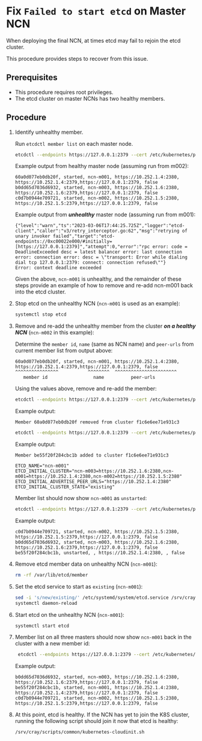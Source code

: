 # Fix `Failed to start etcd` on Master NCN

When deploying the final NCN, at times etcd may fail to rejoin the etcd cluster.

This procedure provides steps to recover from this issue.

## Prerequisites

- This procedure requires root privileges.
- The etcd cluster on master NCNs has two healthy members.

## Procedure

1. Identify unhealthy member.

    Run `etcdctl member list` on each master node.

    ```bash
    etcdctl --endpoints https://127.0.0.1:2379 --cert /etc/kubernetes/pki/etcd/peer.crt --key /etc/kubernetes/pki/etcd/peer.key --cacert /etc/kubernetes/pki/etcd/ca.crt member list
    ```

    Example output from healthy master node (assuming run from m002):

    ```text
    60a0d077eb0db20f, started, ncn-m001, https://10.252.1.4:2380, https://10.252.1.4:2379,https://127.0.0.1:2379, false
    b0dd65d7036d6932, started, ncn-m003, https://10.252.1.6:2380, https://10.252.1.6:2379,https://127.0.0.1:2379, false
    c0d7b0944e709721, started, ncn-m002, https://10.252.1.5:2380, https://10.252.1.5:2379,https://127.0.0.1:2379, false
    ```

    Example output from ***unhealthy*** master node (assuming run from m001):

    ```text
    {"level":"warn","ts":"2023-03-06T17:44:25.725Z","logger":"etcd-client","caller":"v3/retry_interceptor.go:62","msg":"retrying of unary invoker failed","target":"etcd-endpoints://0xc00022e000/#initially=[https://127.0.0.1:2379]","attempt":0,"error":"rpc error: code = DeadlineExceeded desc = latest balancer error: last connection error: connection error: desc = \"transport: Error while dialing dial tcp 127.0.0.1:2379: connect: connection refused\""}
    Error: context deadline exceeded
    ```

    Given the above, `ncn-m001` is unhealthy, and the remainder of these steps provide an example of how to remove and re-add ncn-m001 back into the etcd cluster.

1. Stop etcd on the unhealthy NCN (`ncn-m001` is used as an example):

    ```bash
    systemctl stop etcd
    ```

1. Remove and re-add the unhealthy member from the cluster ***on a healthy NCN*** (`ncn-m002` in this example):

   Determine the `member id`, `name` (same as NCN name) and `peer-urls` from current member list from output above:

    ```text
    60a0d077eb0db20f, started, ncn-m001, https://10.252.1.4:2380, https://10.252.1.4:2379,https://127.0.0.1:2379, false
    ^^^^^^^^^^^^^^^^           ^^^^^^^^  ^^^^^^^^^^^^^^^^^^^^^^^
       member id                 name          peer-urls
    ```

    Using the values above, remove and re-add the member:

    ```bash
    etcdctl --endpoints https://127.0.0.1:2379 --cert /etc/kubernetes/pki/etcd/peer.crt --key /etc/kubernetes/pki/etcd/peer.key --cacert /etc/kubernetes/pki/etcd/ca.crt member remove 60a0d077eb0db20f
    ```

    Example output:

    ```text
    Member 60a0d077eb0db20f removed from cluster f1c6e6ee71e931c3
    ```

    ```bash
    etcdctl --endpoints https://127.0.0.1:2379 --cert /etc/kubernetes/pki/etcd/peer.crt --key /etc/kubernetes/pki/etcd/peer.key --cacert /etc/kubernetes/pki/etcd/ca.crt member add ncn-m001 --peer-urls=https://10.252.1.4:2380
    ```

    Example output:

    ```text
    Member be55f20f284cbc1b added to cluster f1c6e6ee71e931c3
    
    ETCD_NAME="ncn-m001"
    ETCD_INITIAL_CLUSTER="ncn-m003=https://10.252.1.6:2380,ncn-m001=https://10.252.1.4:2380,ncn-m002=https://10.252.1.5:2380"
    ETCD_INITIAL_ADVERTISE_PEER_URLS="https://10.252.1.4:2380"
    ETCD_INITIAL_CLUSTER_STATE="existing"
    ```

    Member list should now show `ncn-m001` as `unstarted`:

    ```bash
    etcdctl --endpoints https://127.0.0.1:2379 --cert /etc/kubernetes/pki/etcd/peer.crt --key /etc/kubernetes/pki/etcd/peer.key --cacert /etc/kubernetes/pki/etcd/ca.crt member list
    ```

    Example output:

    ```text
    c0d7b0944e709721, started, ncn-m002, https://10.252.1.5:2380, https://10.252.1.5:2379,https://127.0.0.1:2379, false
    b0dd65d7036d6932, started, ncn-m003, https://10.252.1.6:2380, https://10.252.1.6:2379,https://127.0.0.1:2379, false
    be55f20f284cbc1b, unstarted, , https://10.252.1.4:2380, , false
    ```

1. Remove etcd member data on unhealthy NCN (`ncn-m001`):

    ```bash
    rm -rf /var/lib/etcd/member
    ```

1. Set the etcd service to start as `existing` (`ncn-m001`):

    ```bash
    sed -i 's/new/existing/' /etc/systemd/system/etcd.service /srv/cray/resources/common/etcd/etcd.service
    systemctl daemon-reload
    ```

1. Start etcd on the unhealthy NCN (`ncn-m001`):

    ```bash
    systemctl start etcd
    ```

1. Member list on all three masters should now show `ncn-m001` back in the cluster with a new member id:

   ```bash
    etcdctl --endpoints https://127.0.0.1:2379 --cert /etc/kubernetes/pki/etcd/peer.crt --key /etc/kubernetes/pki/etcd/peer.key --cacert /etc/kubernetes/pki/etcd/ca.crt member list
   ```

   Example output:

   ```text
   b0dd65d7036d6932, started, ncn-m003, https://10.252.1.6:2380, https://10.252.1.6:2379,https://127.0.0.1:2379, false
   be55f20f284cbc1b, started, ncn-m001, https://10.252.1.4:2380, https://10.252.1.4:2379,https://127.0.0.1:2379, false
   c0d7b0944e709721, started, ncn-m002, https://10.252.1.5:2380, https://10.252.1.5:2379,https://127.0.0.1:2379, false
   ```

1. At this point, etcd is healthy. If the NCN has yet to join the K8S cluster, running the following script should join it now that etcd is healthy:

   ```bash
   /srv/cray/scripts/common/kubernetes-cloudinit.sh
   ```
